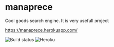 # manaprece

Cool goods search engine.
It is very usefull project

https://manaprece.herokuapp.com/

![Build status](https://travis-ci.org/crazymaniacs/manaprece.svg?branch=master)
![Heroku](https://heroku-badge.herokuapp.com/?app=heroku-badge)
